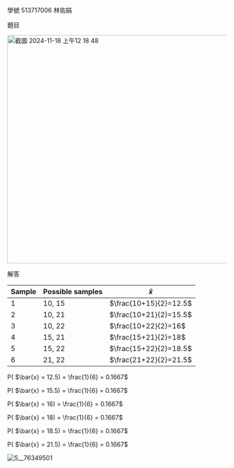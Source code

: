 學號 513717006 林佑娟

題目

<img width="525" alt="截圖 2024-11-18 上午12 18 48" src="https://github.com/user-attachments/assets/f23f5e8a-ab46-4fc5-953d-01c9fe48360b">

解答 

|Sample| Possible samples |      $\bar{x}$      |         
|------| ---------------- | ------------------- | 
|  1   | 10, 15           | $\frac{10+15}{2}=12.5$ | 
|  2   | 10, 21           | $\frac{10+21}{2}=15.5$ |  
|  3   | 10, 22           | $\frac{10+22}{2}=16$   |  
|  4   | 15, 21           | $\frac{15+21}{2}=18$   |  
|  5   | 15, 22           | $\frac{15+22}{2}=18.5$ |  
|  6   | 21, 22           | $\frac{21+22}{2}=21.5$ | 


P( $\bar{x} = 12.5) = \frac{1}{6} = 0.1667$   

P( $\bar{x} = 15.5) = \frac{1}{6} = 0.1667$

P( $\bar{x} = 16) = \frac{1}{6} = 0.1667$

P( $\bar{x} = 18) = \frac{1}{6} = 0.1667$

P( $\bar{x} = 18.5) = \frac{1}{6} = 0.1667$

P( $\bar{x} = 21.5) = \frac{1}{6} = 0.1667$

![S__76349501](https://github.com/user-attachments/assets/2f6b0a28-4c2c-4d44-b318-ebf9ed46a679)

